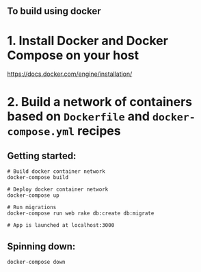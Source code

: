 ## To build using docker

# 1. Install Docker and Docker Compose on your host
https://docs.docker.com/engine/installation/

# 2. Build a network of containers based on `Dockerfile` and `docker-compose.yml` recipes

## Getting started:

```
# Build docker container network
docker-compose build

# Deploy docker container network
docker-compose up

# Run migrations
docker-compose run web rake db:create db:migrate

# App is launched at localhost:3000
```

## Spinning down:
```
docker-compose down
```
